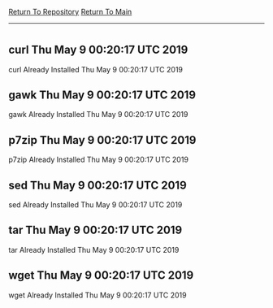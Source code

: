 [Return To Repository](https://github.com/deathbybandaid/piholeparser/)
[Return To Main](https://github.com/deathbybandaid/piholeparser/blob/master/RecentRunLogs/Mainlog.md)
____________________________________
# 
## curl Thu May 9 00:20:17 UTC 2019
curl Already Installed Thu May 9 00:20:17 UTC 2019
## gawk Thu May 9 00:20:17 UTC 2019
gawk Already Installed Thu May 9 00:20:17 UTC 2019
## p7zip Thu May 9 00:20:17 UTC 2019
p7zip Already Installed Thu May 9 00:20:17 UTC 2019
## sed Thu May 9 00:20:17 UTC 2019
sed Already Installed Thu May 9 00:20:17 UTC 2019
## tar Thu May 9 00:20:17 UTC 2019
tar Already Installed Thu May 9 00:20:17 UTC 2019
## wget Thu May 9 00:20:17 UTC 2019
wget Already Installed Thu May 9 00:20:17 UTC 2019
